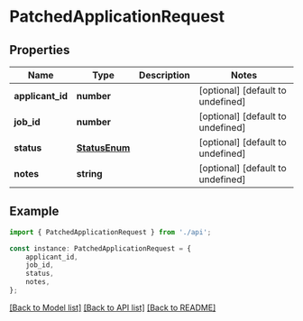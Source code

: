 # PatchedApplicationRequest


## Properties

Name | Type | Description | Notes
------------ | ------------- | ------------- | -------------
**applicant_id** | **number** |  | [optional] [default to undefined]
**job_id** | **number** |  | [optional] [default to undefined]
**status** | [**StatusEnum**](StatusEnum.md) |  | [optional] [default to undefined]
**notes** | **string** |  | [optional] [default to undefined]

## Example

```typescript
import { PatchedApplicationRequest } from './api';

const instance: PatchedApplicationRequest = {
    applicant_id,
    job_id,
    status,
    notes,
};
```

[[Back to Model list]](../README.md#documentation-for-models) [[Back to API list]](../README.md#documentation-for-api-endpoints) [[Back to README]](../README.md)
